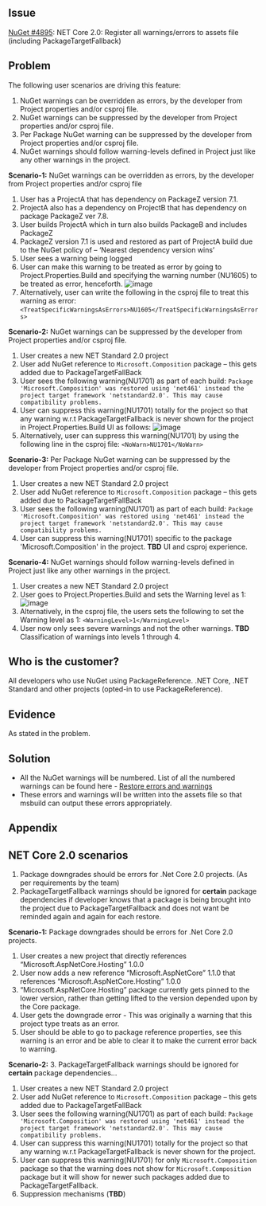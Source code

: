 ## Issue
[NuGet #4895](https://github.com/NuGet/Home/issues/4895): NET Core 2.0: Register all warnings/errors to assets file (including PackageTargetFallback)

## Problem
The following user scenarios are driving this feature: 
1. NuGet warnings can be overridden as errors, by the developer from Project properties and/or csproj file.
2. NuGet warnings can be suppressed by the developer from Project properties and/or csproj file. 
3. Per Package NuGet warning can be suppressed by the developer from Project properties and/or csproj file.
4. NuGet warnings should follow warning-levels defined in Project just like any other warnings in the project.

**Scenario-1:** NuGet warnings can be overridden as errors, by the developer from Project properties and/or csproj file
1. User has a ProjectA that has dependency on PackageZ version 7.1. 
2. ProjectA also has a dependency on ProjectB that has dependency on package PackageZ ver 7.8.
3. User builds ProjectA which in turn also builds PackageB and includes PackageZ
4. PackageZ version 7.1 is used and restored as part of ProjectA build due to the NuGet policy of – ‘Nearest dependency version wins’
5. User sees a warning being logged 
6. User can make this warning to be treated as error by going to Project.Properties.Build and specifying the warning number (NU1605) to be treated as error, henceforth.
![image](https://cloud.githubusercontent.com/assets/14800916/26081463/b1155498-397f-11e7-8c92-f832c1b71339.png)
7. Alternatively, user can write the following in the csproj file to treat this warning as error:
 `<TreatSpecificWarningsAsErrors>NU1605</TreatSpecificWarningsAsErrors>`

**Scenario-2:** NuGet warnings can be suppressed by the developer from Project properties and/or csproj file. 
1. User creates a new NET Standard 2.0 project
2. User add NuGet reference to `Microsoft.Composition` package – this gets added due to PackageTargetFallBack
3. User sees the following warning(NU1701) as part of each build:
`Package 'Microsoft.Composition' was restored using 'net461' instead the project target framework 'netstandard2.0'. This may cause compatibility problems.`
4. User can suppress this warning(NU1701) totally for the project so that any warning w.r.t PackageTargetFallback is never shown for the project in Project.Properties.Build UI as follows:
![image](https://cloud.githubusercontent.com/assets/14800916/26125901/7623489a-3a38-11e7-8604-d90be0fb6a49.png)
5. Alternatively, user can suppress this warning(NU1701) by using the following line in the csproj file:
 `<NoWarn>NU1701</NoWarn>`

**Scenario-3:** Per Package NuGet warning can be suppressed by the developer from Project properties and/or csproj file.
1. User creates a new NET Standard 2.0 project
2. User add NuGet reference to `Microsoft.Composition` package – this gets added due to PackageTargetFallBack
3. User sees the following warning(NU1701) as part of each build:
`Package 'Microsoft.Composition' was restored using 'net461' instead the project target framework 'netstandard2.0'. This may cause compatibility problems.`
4. User can suppress this warning(NU1701) specific to the package 'Microsoft.Composition' in the project. 
**TBD** UI and csproj experience.

**Scenario-4:** NuGet warnings should follow warning-levels defined in Project just like any other warnings in the project.
1. User creates a new NET Standard 2.0 project
2. User goes to Project.Properties.Build and sets the Warning level as 1:
![image](https://cloud.githubusercontent.com/assets/14800916/26126231/b07a654a-3a39-11e7-8ea9-d7c13c004e3d.png)
3. Alternatively, in the csproj file, the users sets the following to set the Warning level as 1:
  `<WarningLevel>1</WarningLevel>`
4. User now only sees severe warnings and not the other warnings.
**TBD** Classification of warnings into levels 1 through 4.

## Who is the customer?
All developers who use NuGet using PackageReference. .NET Core, .NET Standard and other projects (opted-in to use PackageReference).

## Evidence
As stated in the problem.

## Solution
* All the NuGet warnings will be numbered. List of all the numbered warnings can be found here - [Restore errors and warnings](https://github.com/NuGet/Home/wiki/Restore-errors-and-warnings)
* These errors and warnings will be written into the assets file so that msbuild can output these errors appropriately.

## Appendix
## NET Core 2.0 scenarios
1. Package downgrades should be errors for .Net Core 2.0 projects. (As per requirements by the team) 
2. PackageTargetFallback warnings should be ignored for **certain** package dependencies if developer knows that a package is being brought into the project due to PackageTargetFallback and does not want be reminded again and again for each restore.

**Scenario-1:** Package downgrades should be errors for .Net Core 2.0 projects.
1. User creates a new project that directly references “Microsoft.AspNetCore.Hosting” 1.0.0
2. User now adds a new reference “Microsoft.AspNetCore” 1.1.0 that references “Microsoft.AspNetCore.Hosting” 1.0.0
3. “Microsoft.AspNetCore.Hosting”  package currently gets pinned to the lower version, rather than getting lifted to the version depended upon by the Core package. 
4. User gets the downgrade error - This was originally a warning that this project type treats as an error.
5. User should be able to go to package reference properties, see this warning is an error and be able to clear it to make the current error back to warning.

**Scenario-2:** 3. PackageTargetFallback warnings should be ignored for **certain** package dependencies...
1. User creates a new NET Standard 2.0 project
2. User add NuGet reference to `Microsoft.Composition` package – this gets added due to PackageTargetFallBack
3. User sees the following warning(NU1701) as part of each build:
`Package 'Microsoft.Composition' was restored using 'net461' instead the project target framework 'netstandard2.0'. This may cause compatibility problems.`
4. User can suppress this warning(NU1701) totally for the project so that any warning w.r.t PackageTargetFallback is never shown for the project.
5. User can suppress this warning(NU1701) for only `Microsoft.Composition` package so that the warning does not show for `Microsoft.Composition` package but it will show for newer such packages added due to PackageTargetFallback. 
6. Suppression mechanisms (**TBD**)